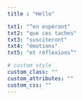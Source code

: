 ```yaml
---
title : "Hello"

txt1: "“en espérant"
txt2: "que ces taches"
txt3: "susciteront"
txt4: "émotions"
txt5: "et réflexions”"

# custom style
custom_class: ""
custom_attributes: ""
custom_css: ""
---
```


